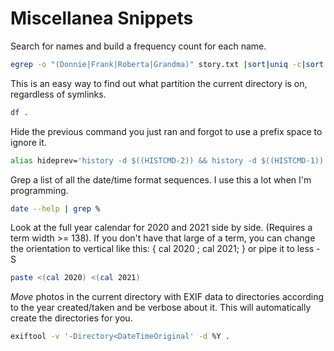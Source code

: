 # Miscellanea Snippets

Search for names and build a frequency count for each name.
```bash
egrep -o "(Donnie|Frank|Roberta|Grandma)" story.txt |sort|uniq -c|sort -nr 
```

This is an easy way to find out what partition the current directory is on, regardless of symlinks.
```bash
df . 
```

Hide the previous command you just ran and forgot to use a prefix space to ignore it.
```bash
alias hideprev='history -d $((HISTCMD-2)) && history -d $((HISTCMD-1))' 
```

Grep a list of all the date/time format sequences. I use this a lot when I'm programming.
```bash
date --help | grep % 
```

Look at the full year calendar for 2020 and 2021 side by side. (Requires a term width >= 138). If you don't have that large of a term, you can change the orientation to vertical like this: { cal 2020 ; cal 2021; } or pipe it to less -S
```bash
paste <(cal 2020) <(cal 2021) 
```

*Move* photos in the current directory with EXIF data to directories according to the year created/taken and be verbose about it. This will automatically create the directories for you.
```bash
exiftool -v '-Directory<DateTimeOriginal' -d %Y . 
```
